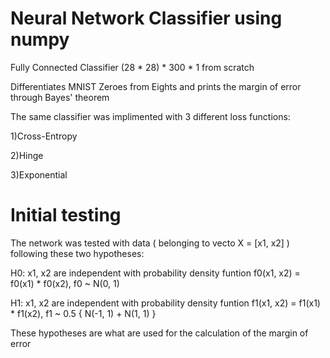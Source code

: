 # Neural Network Classifier using numpy
Fully Connected Classifier (28 * 28) * 300 * 1 from scratch

Differentiates MNIST Zeroes from Eights and prints the margin of error through Bayes' theorem

The same classifier was implimented with 3 different loss functions:

1)Cross-Entropy

2)Hinge

3)Exponential

# Initial testing
The network was tested with data ( belonging to vecto X = [x1, x2] ) following these two hypotheses:

H0: x1, x2 are independent with probability density funtion f0(x1, x2) = f0(x1) * f0(x2), f0 ~ N(0, 1)

H1: x1, x2 are independent with probability density funtion f1(x1, x2) = f1(x1) * f1(x2), f1 ~ 0.5 { N(-1, 1) + N(1, 1) }

These hypotheses are what are used for the calculation of the margin of error
